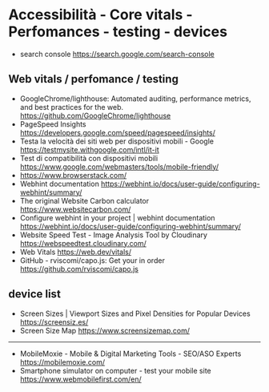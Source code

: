 # Accessibilità - Core vitals - Perfomances - testing - devices


* search console <https://search.google.com/search-console>

## Web vitals / perfomance / testing
* GoogleChrome/lighthouse: Automated auditing, performance metrics, and best practices for the web. <https://github.com/GoogleChrome/lighthouse> 
* PageSpeed Insights <https://developers.google.com/speed/pagespeed/insights/>
* Testa la velocità dei siti web per dispositivi mobili - Google <https://testmysite.withgoogle.com/intl/it-it>
* Test di compatibilità con dispositivi mobili <https://www.google.com/webmasters/tools/mobile-friendly/>
* <https://www.browserstack.com/>
* Webhint documentation <https://webhint.io/docs/user-guide/configuring-webhint/summary/>
* The original Website Carbon calculator <https://www.websitecarbon.com/>
* Configure webhint in your project | webhint documentation <https://webhint.io/docs/user-guide/configuring-webhint/summary/>
* Website Speed Test - Image Analysis Tool by Cloudinary <https://webspeedtest.cloudinary.com/>
* Web Vitals <https://web.dev/vitals/>
* GitHub - rviscomi/capo.js: Get your <head> in order <https://github.com/rviscomi/capo.js>

## device list
* Screen Sizes | Viewport Sizes and Pixel Densities for Popular Devices <https://screensiz.es/>
* Screen Size Map <https://www.screensizemap.com/>

***

* MobileMoxie - Mobile & Digital Marketing Tools - SEO/ASO Experts <https://mobilemoxie.com/>
* Smartphone simulator on computer - test your mobile site <https://www.webmobilefirst.com/en/>
